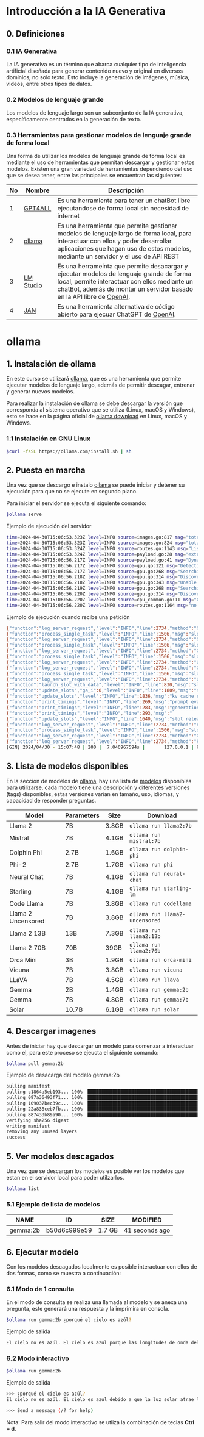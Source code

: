 # Introducción a la IA Generativa

## 0. Definiciones

### 0.1 IA Generativa

La IA generativa es un término que abarca cualquier tipo de inteligencia artificial diseñada para generar contenido nuevo y original en diversos dominios, no solo texto. Esto incluye la generación de imágenes, música, videos, entre otros tipos de datos.

### 0.2 Modelos de lenguaje grande

Los modelos de lenguaje largo son un subconjunto de la IA generativa, específicamente centrados en la generación de texto.

### 0.3 Herramientas para gestionar modelos de lenguaje grande de forma local

Una forma de utilizar los modelos de lenguaje grande de forma local es mediante el uso de herramientas que permitan descargar y gestionar estos modelos. Existen una gran variedad de herramientas dependiendo del uso que se desea tener, entre las principales se encuentran las siguientes:

| No | Nombre | Descripción |
| -- | -- | -- |
| 1 | [GPT4ALL](https://gpt4all.io/index.html) | Es una herramienta para tener un chatBot libre ejecutandose de forma local sin necesidad de internet |
| 2 | [ollama](https://ollama.com/) | Es una herramienta que permite gestionar modelos de lenguaje largo de forma local, para interactuar con ellos y poder desarrollar aplicaciones que hagan uso de estos modelos, mediante un servidor y el uso de API REST |
| 3 | [LM Studio](https://lmstudio.ai/) | Es una herrameinta que permite desacargar y ejecutar modelos de lenguaje grande de forma local, permite interactuar con ellos mediante un chatBot, además de montar un servidor basado en la API libre de [OpenAI](https://platform.openai.com/docs/api-reference). |
| 4 | [JAN](https://jan.ai/about) | Es una herramienta alternativa de código abierto para ejecuar ChatGPT de [OpenAI](https://platform.openai.com/docs/api-reference). |

# ollama

## 1. Instalación de ollama

En este curso se utilizará [ollama](https://ollama.com/), que es una herramienta que permite ejecutar modelos de lenguaje largo, además de permitir descagar, entrenar y generar nuevos modelos.

Para realizar la instalación de ollama se debe descargar la versión que corresponda al sistema operativo que se utiliza (Linux, macOS y Windows), esto se hace en la página oficial de [ollama download](https://ollama.com/download) en Linux, macOS y Windows.

### 1.1 Instalación en GNU Linux

```bash
$curl -fsSL https://ollama.com/install.sh | sh
```

## 2. Puesta en marcha

Una vez que se descargo e instalo [ollama](https://ollama.com/) se puede iniciar y detener su ejecución para que no se ejecute en segundo plano.

Para iniciar el servidor se ejecuta el siguiente comando:

```bash
$ollama serve
```
Ejemplo de ejecución del servidor

```bash
time=2024-04-30T15:06:53.323Z level=INFO source=images.go:817 msg="total blobs: 5"
time=2024-04-30T15:06:53.323Z level=INFO source=images.go:824 msg="total unused blobs removed: 0"
time=2024-04-30T15:06:53.324Z level=INFO source=routes.go:1143 msg="Listening on 127.0.0.1:11434 (version 0.1.32)"
time=2024-04-30T15:06:53.324Z level=INFO source=payload.go:28 msg="extracting embedded files" dir=/tmp/ollama523635885/runners
time=2024-04-30T15:06:56.217Z level=INFO source=payload.go:41 msg="Dynamic LLM libraries [cpu_avx cpu_avx2 cuda_v11 rocm_v60002 cpu]"
time=2024-04-30T15:06:56.217Z level=INFO source=gpu.go:121 msg="Detecting GPU type"
time=2024-04-30T15:06:56.217Z level=INFO source=gpu.go:268 msg="Searching for GPU management library libcudart.so*"
time=2024-04-30T15:06:56.218Z level=INFO source=gpu.go:314 msg="Discovered GPU libraries: [/tmp/ollama523635885/runners/cuda_v11/libcudart.so.11.0]"
time=2024-04-30T15:06:56.218Z level=INFO source=gpu.go:343 msg="Unable to load cudart CUDA management library /tmp/ollama523635885/runners/cuda_v11/libcudart.so.11.0: your nvidia driver is too old or missing, please upgrade to run ollama"
time=2024-04-30T15:06:56.219Z level=INFO source=gpu.go:268 msg="Searching for GPU management library libnvidia-ml.so"
time=2024-04-30T15:06:56.220Z level=INFO source=gpu.go:314 msg="Discovered GPU libraries: []"
time=2024-04-30T15:06:56.220Z level=INFO source=cpu_common.go:11 msg="CPU has AVX2"
time=2024-04-30T15:06:56.220Z level=INFO source=routes.go:1164 msg="no GPU detected"
```

Ejemplo de ejecución cuando recibe una petición

```bash
{"function":"log_server_request","level":"INFO","line":2734,"method":"GET","msg":"request","params":{},"path":"/health","remote_addr":"127.0.0.1","remote_port":57132,"status":200,"tid":"140145076446784","timestamp":1714489663}
{"function":"process_single_task","level":"INFO","line":1506,"msg":"slot data","n_idle_slots":1,"n_processing_slots":0,"task_id":2,"tid":"140147531671424","timestamp":1714489663}
{"function":"log_server_request","level":"INFO","line":2734,"method":"GET","msg":"request","params":{},"path":"/health","remote_addr":"127.0.0.1","remote_port":57136,"status":200,"tid":"140145237952064","timestamp":1714489663}
{"function":"process_single_task","level":"INFO","line":1506,"msg":"slot data","n_idle_slots":1,"n_processing_slots":0,"task_id":3,"tid":"140147531671424","timestamp":1714489663}
{"function":"log_server_request","level":"INFO","line":2734,"method":"GET","msg":"request","params":{},"path":"/health","remote_addr":"127.0.0.1","remote_port":36780,"status":200,"tid":"140145271522880","timestamp":1714489663}
{"function":"process_single_task","level":"INFO","line":1506,"msg":"slot data","n_idle_slots":1,"n_processing_slots":0,"task_id":4,"tid":"140147531671424","timestamp":1714489663}
{"function":"log_server_request","level":"INFO","line":2734,"method":"GET","msg":"request","params":{},"path":"/health","remote_addr":"127.0.0.1","remote_port":36784,"status":200,"tid":"140145246344768","timestamp":1714489663}
{"function":"log_server_request","level":"INFO","line":2734,"method":"GET","msg":"request","params":{},"path":"/health","remote_addr":"127.0.0.1","remote_port":36788,"status":200,"tid":"140145263130176","timestamp":1714489663}
{"function":"process_single_task","level":"INFO","line":1506,"msg":"slot data","n_idle_slots":1,"n_processing_slots":0,"task_id":5,"tid":"140147531671424","timestamp":1714489663}
{"function":"log_server_request","level":"INFO","line":2734,"method":"GET","msg":"request","params":{},"path":"/health","remote_addr":"127.0.0.1","remote_port":36788,"status":200,"tid":"140145263130176","timestamp":1714489663}
{"function":"launch_slot_with_data","level":"INFO","line":830,"msg":"slot is processing task","slot_id":0,"task_id":6,"tid":"140147531671424","timestamp":1714489663}
{"function":"update_slots","ga_i":0,"level":"INFO","line":1809,"msg":"slot progression","n_past":0,"n_past_se":0,"n_prompt_tokens_processed":18,"slot_id":0,"task_id":6,"tid":"140147531671424","timestamp":1714489663}
{"function":"update_slots","level":"INFO","line":1836,"msg":"kv cache rm [p0, end)","p0":0,"slot_id":0,"task_id":6,"tid":"140147531671424","timestamp":1714489663}
{"function":"print_timings","level":"INFO","line":269,"msg":"prompt eval time     =    1442.30 ms /    18 tokens (   80.13 ms per token,    12.48 tokens per second)","n_prompt_tokens_processed":18,"n_tokens_second":12.480092519085876,"slot_id":0,"t_prompt_processing":1442.297,"t_token":80.12761111111111,"task_id":6,"tid":"140147531671424","timestamp":1714489668}
{"function":"print_timings","level":"INFO","line":283,"msg":"generation eval time =    3389.28 ms /    22 runs   (  154.06 ms per token,     6.49 tokens per second)","n_decoded":22,"n_tokens_second":6.491046486514556,"slot_id":0,"t_token":154.05836363636365,"t_token_generation":3389.284,"task_id":6,"tid":"140147531671424","timestamp":1714489668}
{"function":"print_timings","level":"INFO","line":293,"msg":"          total time =    4831.58 ms","slot_id":0,"t_prompt_processing":1442.297,"t_token_generation":3389.284,"t_total":4831.581,"task_id":6,"tid":"140147531671424","timestamp":1714489668}
{"function":"update_slots","level":"INFO","line":1640,"msg":"slot released","n_cache_tokens":40,"n_ctx":2048,"n_past":39,"n_system_tokens":0,"slot_id":0,"task_id":6,"tid":"140147531671424","timestamp":1714489668,"truncated":false}
{"function":"log_server_request","level":"INFO","line":2734,"method":"POST","msg":"request","params":{},"path":"/completion","remote_addr":"127.0.0.1","remote_port":36788,"status":200,"tid":"140145263130176","timestamp":1714489668}
{"function":"process_single_task","level":"INFO","line":1506,"msg":"slot data","n_idle_slots":1,"n_processing_slots":0,"task_id":31,"tid":"140147531671424","timestamp":1714489668}
{"function":"log_server_request","level":"INFO","line":2734,"method":"GET","msg":"request","params":{},"path":"/health","remote_addr":"127.0.0.1","remote_port":36802,"status":200,"tid":"140145254737472","timestamp":1714489668}
{"function":"log_server_request","level":"INFO","line":2734,"method":"POST","msg":"request","params":{},"path":"/tokenize","remote_addr":"127.0.0.1","remote_port":36802,"status":200,"tid":"140145254737472","timestamp":1714489668}
[GIN] 2024/04/30 - 15:07:48 | 200 |  7.046967594s |       127.0.0.1 | POST     "/api/generate"
```


## 3. Lista de modelos disponibles

En la seccion de modelos de [ollama](https://ollama.com/), hay una lista de [modelos](https://ollama.com/library) disponibles para utilizarse, cada modelo tiene una descripción y diferentes versiones (tags) disponibles, estas versiones varian en tamaño, uso, idiomas, y capacidad de responder preguntas.

| Model              | Parameters | Size  | Download                       |
| ------------------ | ---------- | ----- | ------------------------------ |
| Llama 2            | 7B         | 3.8GB | `ollama run llama2:7b`            |
| Mistral            | 7B         | 4.1GB | `ollama run mistral:7b`           |
| Dolphin Phi        | 2.7B       | 1.6GB | `ollama run dolphin-phi`       |
| Phi-2              | 2.7B       | 1.7GB | `ollama run phi`               |
| Neural Chat        | 7B         | 4.1GB | `ollama run neural-chat`       |
| Starling           | 7B         | 4.1GB | `ollama run starling-lm`       |
| Code Llama         | 7B         | 3.8GB | `ollama run codellama`         |
| Llama 2 Uncensored | 7B         | 3.8GB | `ollama run llama2-uncensored` |
| Llama 2 13B        | 13B        | 7.3GB | `ollama run llama2:13b`        |
| Llama 2 70B        | 70B        | 39GB  | `ollama run llama2:70b`        |
| Orca Mini          | 3B         | 1.9GB | `ollama run orca-mini`         |
| Vicuna             | 7B         | 3.8GB | `ollama run vicuna`            |
| LLaVA              | 7B         | 4.5GB | `ollama run llava`             |
| Gemma              | 2B         | 1.4GB | `ollama run gemma:2b`          |
| Gemma              | 7B         | 4.8GB | `ollama run gemma:7b`          |
| Solar              | 10.7B      | 6.1GB | `ollama run solar`             |

## 4. Descargar imagenes

Antes de iniciar hay que descargar un modelo para comenzar a interactuar como el, para este proceso se ejeucta el siguiente comando:

```bash
$ollama pull gemma:2b
```

Ejemplo de desacarga del modelo gemma:2b

```bash
pulling manifest 
pulling c1864a5eb193... 100% ▕█████████████████████████████████████████████████████████████████████▏ 1.7 GB                         
pulling 097a36493f71... 100% ▕█████████████████████████████████████████████████████████████████████▏ 8.4 KB                         
pulling 109037bec39c... 100% ▕█████████████████████████████████████████████████████████████████████▏  136 B                         
pulling 22a838ceb7fb... 100% ▕█████████████████████████████████████████████████████████████████████▏   84 B                         
pulling 887433b89a90... 100% ▕█████████████████████████████████████████████████████████████████████▏  483 B                         
verifying sha256 digest 
writing manifest 
removing any unused layers 
success 
```

## 5. Ver modelos descagados

Una vez que se descargan los modelos es posible ver los modelos que estan en el servidor local para poder utilzarlos.

```bash
$ollama list
```

### 5.1 Ejemplo de lista de modelos

| NAME | ID | SIZE | MODIFIED |
| -- | -- | -- | -- |
| gemma:2b | b50d6c999e59 | 1.7 GB | 41 seconds ago |

## 6. Ejecutar modelo

Con los modelos descagados localmente es posible interactuar con ellos de dos formas, como se muestra a continuación:

### 6.1 Modo de 1 consulta

En el modo de consulta se realiza una llamada al modelo y se anexa una pregunta, este generará una respuesta y la imprimira en consola.

```bash
$ollama run gemma:2b ¿porqué el cielo es azúl?
```

Ejemplo de salida

```bash
El cielo no es azúl. El cielo es azul porque las longitudes de onda del azul son más largas que las longitudes de onda del rojo. Esto significa que la luz azul está menos dispersada en el aire, lo que significa que está más estable y aparece azul.
```

### 6.2 Modo interactivo

```bash
$ollama run gemma:2b
```

Ejemplo de salida

```bash
>>> ¿porqué el cielo es azúl?
El cielo no es azúl. El cielo es azul debido a que la luz solar atrae las longitudes de onda más cortas en la atmósfera, como el azul y el verde.

>>> Send a message (/? for help)
```

Nota: Para salir del modo interactivo se utliza la combinación de teclas **Ctrl + d**.
